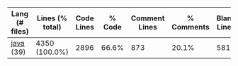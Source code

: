 |Lang (# files)|Lines (% total)|Code Lines|% Code|Comment Lines|% Comments|Blank Lines|% Blank|
| --- | --- | --- | --- | --- | --- | --- | --- |
|[java](https://github.com/xf8b/ForrestGame/tree/development/statistics/java/lines_descending.md) (39)|4350 (100.0%)|2896|66.6%|873|20.1%|581|13.4%|